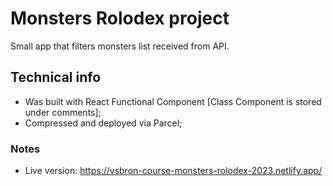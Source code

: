 # Monsters Rolodex project

Small app that filters monsters list received from API.

## Technical info

- Was built with React Functional Component [Class Component is stored under comments];
- Compressed and deployed via Parcel;

### Notes

- Live version: https://vsbron-course-monsters-rolodex-2023.netlify.app/
